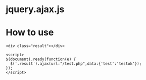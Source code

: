 # jquery.ajax.js
# How to use

```
<div class="result"></div>

<script>
$(document).ready(function(e) {
  $('.result').ajax(url:"/test.php",data:{'test':'testok'});
});
</script>
```
